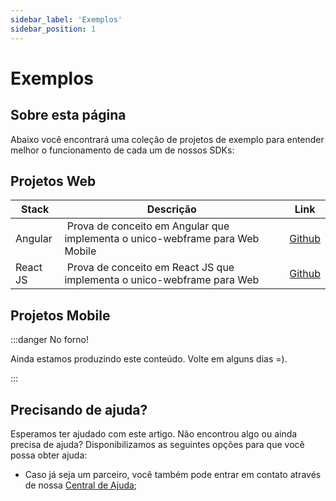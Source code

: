 ```yaml
---
sidebar_label: 'Exemplos'
sidebar_position: 1
---
```


# Exemplos

## Sobre esta página

Abaixo você encontrará uma coleção de projetos de exemplo para entender melhor o funcionamento de cada um de nossos SDKs:

## Projetos Web

| Stack  | Descrição  | Link |
|--------------------|---------|----------|
| Angular | Prova de conceito em Angular que implementa o unico-webframe para Web Mobile | [Github](https://github.com/acesso-io/unico-webframe-poc-angular) |
| React JS | Prova de conceito em React JS que implementa o unico-webframe para Web | [Github](https://github.com/acesso-io/unico-webframe-poc-react) |

## Projetos Mobile

:::danger No forno!

Ainda estamos produzindo este conteúdo. Volte em alguns dias =).

:::

## Precisando de ajuda?

Esperamos ter ajudado com este artigo. Não encontrou algo ou ainda precisa de ajuda? Disponibilizamos as seguintes opções para que você possa obter ajuda:

- Caso já seja um parceiro, você também pode entrar em contato através de nossa [Central de Ajuda](https://ajuda.unico.io/hc/pt-br/categories/360002344171);